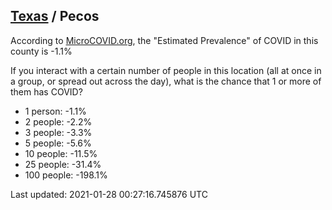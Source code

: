 
## [Texas](/united-states/texas) / Pecos

According to [MicroCOVID.org](http://microcovid.org),
the "Estimated Prevalence" of COVID in this county is -1.1%

If you interact with a certain number of people in this location
(all at once in a group, or spread out across the day), what is the chance that
1 or more of them has COVID?

- 1 person: -1.1%
- 2 people: -2.2%
- 3 people: -3.3%
- 5 people: -5.6%
- 10 people: -11.5%
- 25 people: -31.4%
- 100 people: -198.1%

Last updated: 2021-01-28 00:27:16.745876 UTC
